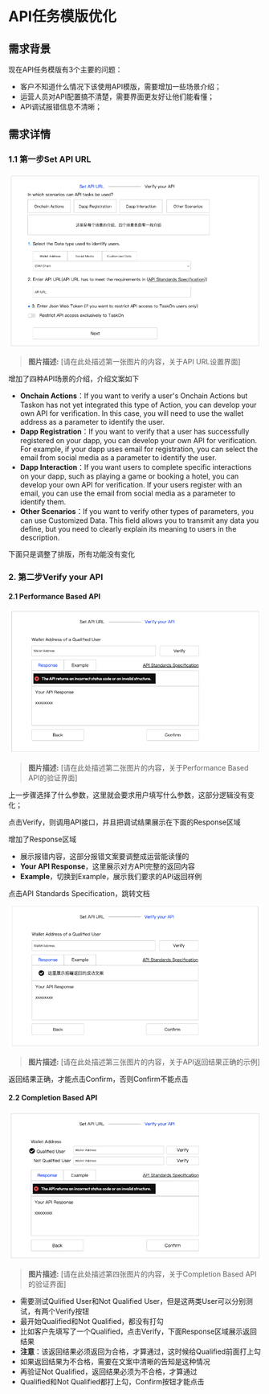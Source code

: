 # API任务模版优化

## 需求背景

现在API任务模版有3个主要的问题：

*   客户不知道什么情况下该使用API模版，需要增加一些场景介绍；
*   运营人员对API配置搞不清楚，需要界面更友好让他们能看懂；
*   API调试报错信息不清晰；

## 需求详情

### 1.1 第一步Set API URL

![](./media/image1.png)

> **图片描述:** [请在此处描述第一张图片的内容，关于API URL设置界面]

增加了四种API场景的介绍，介绍文案如下

*   **Onchain Actions**：If you want to verify a user's Onchain Actions but Taskon has not yet integrated this type of Action, you can develop your own API for verification. In this case, you will need to use the wallet address as a parameter to identify the user.
*   **Dapp Registration**：If you want to verify that a user has successfully registered on your dapp, you can develop your own API for verification. For example, if your dapp uses email for registration, you can select the email from social media as a parameter to identify the user.
*   **Dapp Interaction**：If you want users to complete specific interactions on your dapp, such as playing a game or booking a hotel, you can develop your own API for verification. If your users register with an email, you can use the email from social media as a parameter to identify them.
*   **Other Scenarios**：If you want to verify other types of parameters, you can use Customized Data. This field allows you to transmit any data you define, but you need to clearly explain its meaning to users in the description.

下面只是调整了排版，所有功能没有变化

### 2. 第二步Verify your API

#### 2.1 Performance Based API

![](./media/image2.png)

> **图片描述:** [请在此处描述第二张图片的内容，关于Performance Based API的验证界面]

上一步骤选择了什么参数，这里就会要求用户填写什么参数，这部分逻辑没有变化；

点击Verify，则调用API接口，并且把调试结果展示在下面的Response区域

增加了Response区域

*   展示报错内容，这部分报错文案要调整成运营能读懂的
*   **Your API Response**，这里展示对方API完整的返回内容
*   **Example**，切换到Example，展示我们要求的API返回样例

点击API Standards Specification，跳转文档

![](./media/image3.png)

> **图片描述:** [请在此处描述第三张图片的内容，关于API返回结果正确的示例]

返回结果正确，才能点击Confirm，否则Confirm不能点击

#### 2.2 Completion Based API

![](./media/image4.png)

> **图片描述:** [请在此处描述第四张图片的内容，关于Completion Based API的验证界面]

*   需要测试Qulified User和Not Qualified User，但是这两类User可以分别测试，有两个Verify按钮
*   最开始Qualified和Not Qualified，都没有打勾
*   比如客户先填写了一个Qualified，点击Verify，下面Response区域展示返回结果
*   **注意**：该返回结果必须返回为合格，才算通过，这时候给Qualified前面打上勾
*   如果返回结果为不合格，需要在文案中清晰的告知是这种情况
*   再验证Not Qualified，返回结果必须为不合格，才算通过
*   Qualified和Not Qualified都打上勾，Confirm按钮才能点击
